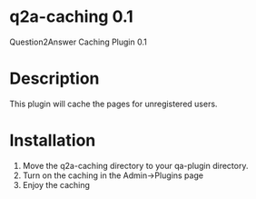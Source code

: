 q2a-caching 0.1
===========

Question2Answer Caching Plugin 0.1

Description
===========

This plugin will cache the pages for unregistered users.

Installation
===========

1. Move the q2a-caching directory to your qa-plugin directory.
2. Turn on the caching in the Admin->Plugins page
3. Enjoy the caching
